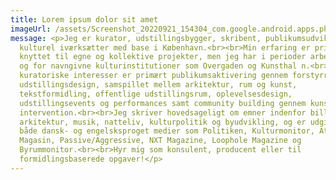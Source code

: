 ```yaml
---
title: Lorem ipsum dolor sit amet
imageUrl: /assets/Screenshot_20220921_154304_com.google.android.apps.photos.jpg
message: <p>Jeg er kurator, udstillingsbygger, skribent, publikumsudvikler og
  kulturel iværksætter med base i København.<br><br>Min erfaring er primært
  knyttet til egne og kollektive projekter, men jeg har i perioder arbejdet med
  og for navngivne kulturinstitutioner som Overgaden og Kunsthal n.<br><br>Mine
  kuratoriske interesser er primært publikumsaktivering gennem forstyrrende
  udstillingsdesign, samspillet mellem arkitektur, rum og kunst,
  tekstformidling, offentlige udstillingsrum, oplevelsesdesign,
  udstillingsevents og performances samt community building gennem kunstnerisk
  intervention.<br><br>Jeg skriver hovedsageligt om emner indenfor billedkunst,
  arkitektur, musik, natteliv, kulturpolitik og byudvikling, og er udgivet i
  både dansk- og engelsksproget medier som Politiken, Kulturmonitor, Atlas
  Magasin, Passive/Aggressive, NXT Magazine, Loophole Magazine og
  Byrummonitor.<br><br>Hyr mig som konsulent, producent eller til
  formidlingsbaserede opgaver!</p>
---
```

<p></p>